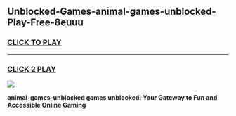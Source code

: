 
## Unblocked-Games-animal-games-unblocked-Play-Free-8euuu
<h3>
<a href="https://premium76.site?title=animal-games-unblocked&ref=20M">CLICK TO PLAY</a></h3>
<hr>

<h3>
<a href="https://premium76.site?title=animal-games-unblocked&ref=20M">CLICK 2 PLAY</a>
  
</h3>

<a href="https://premium76.site?title=animal-games-unblocked&ref=19M"><img src="https://clearcache.store/games.png"></a>


**animal-games-unblocked games unblocked: Your Gateway to Fun and Accessible Online Gaming**
